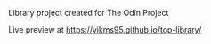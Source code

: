 Library project created for The Odin Project

Live preview at https://vikms95.github.io/top-library/
